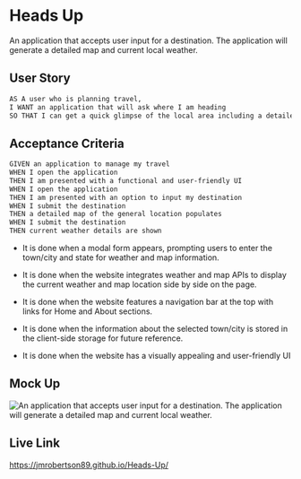 # Heads Up
An application that accepts user input for a destination. The application will generate a detailed map and current local weather. 

## User Story


```md
AS A user who is planning travel,
I WANT an application that will ask where I am heading
SO THAT I can get a quick glimpse of the local area including a detailed map and current weather
```


## Acceptance Criteria

```md
GIVEN an application to manage my travel
WHEN I open the application
THEN I am presented with a functional and user-friendly UI
WHEN I open the application
THEN I am presented with an option to input my destination
WHEN I submit the destination
THEN a detailed map of the general location populates
WHEN I submit the destination
THEN current weather details are shown
```

* It is done when a modal form appears, prompting users to enter the town/city and state for weather and map information.

* It is done when the website integrates weather and map APIs to display the current weather and map location side by side on the page.

* It is done when the website features a navigation bar at the top with links for Home and About sections.

* It is done when the information about the selected town/city is stored in the client-side storage for future reference.

* It is done when the website has a visually appealing and user-friendly UI

## Mock Up

![An application that accepts user input for a destination. The application will generate a detailed map and current local weather.](./assets/images/Heads%20Up%20-%20Website.gif)

## Live Link

https://jmrobertson89.github.io/Heads-Up/